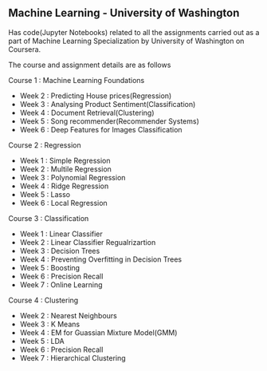 ## Machine Learning - University of Washington


Has code(Jupyter Notebooks) related to all the assignments carried out as a part of Machine Learning Specialization by University of Washington on Coursera. 

The course and assignment details are as follows

Course 1 : Machine Learning Foundations
  - Week 2 : Predicting House prices(Regression)
  - Week 3 : Analysing Product Sentiment(Classification)
  - Week 4 : Document Retrieval(Clustering)
  - Week 5 : Song recommender(Recommender Systems)
  - Week 6 : Deep Features for Images Classification
  
Course 2 : Regression
  - Week 1 : Simple Regression
  - Week 2 : Multile Regression
  - Week 3 : Polynomial Regression
  - Week 4 : Ridge Regression
  - Week 5 : Lasso
  - Week 6 : Local Regression
  
Course 3 : Classification
  - Week 1 : Linear Classifier
  - Week 2 : Linear Classifier Regualrizartion
  - Week 3 : Decision Trees
  - Week 4 : Preventing Overfitting in Decision Trees
  - Week 5 : Boosting
  - Week 6 : Precision Recall
  - Week 7 : Online Learning
  
Course 4 : Clustering
  - Week 2 : Nearest Neighbours
  - Week 3 : K Means
  - Week 4 : EM for Guassian Mixture Model(GMM)
  - Week 5 : LDA
  - Week 6 : Precision Recall
  - Week 7 : Hierarchical Clustering
  

  

